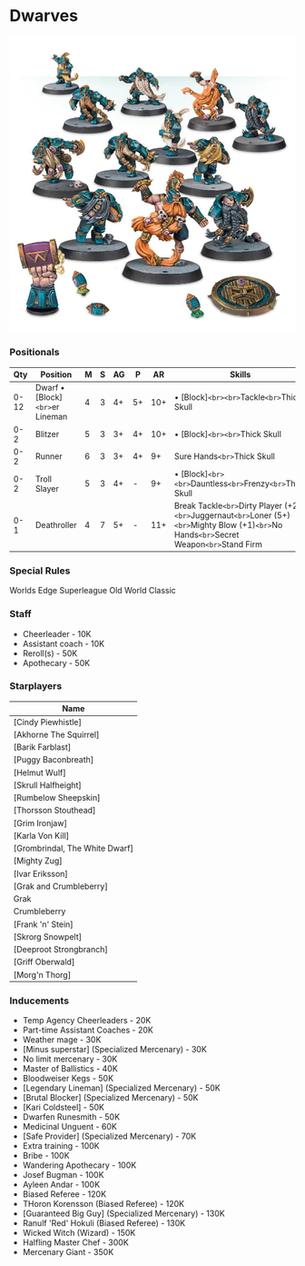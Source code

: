 ﻿# Dwarves

![](../media/teams/DwarfGiants01.jpg)

### Positionals

| Qty  | Position                           | M | S | AG | P  | AR  | Skills                                                                                                                                                   | Primary | Secondary | Cost |
| ---- | ---------------------------------- | - | - | -- | -- | --- | -------------------------------------------------------------------------------------------------------------------------------------------------------- | ------- | --------- | ---- |
| 0-12 | Dwarf • [Block]`<br>`er Lineman | 4 | 3 | 4+ | 5+ | 10+ | • [Block]`<br><br>`Tackle`<br>`Thick Skull                                                                                                          | G       | S A       | 70K  |
| 0-2  | Blitzer                            | 5 | 3 | 3+ | 4+ | 10+ | • [Block]`<br><br>`Thick Skull                                                                                                                        | G       | S P A     | 80K  |
| 0-2  | Runner                             | 6 | 3 | 3+ | 4+ | 9+  | Sure Hands`<br>`Thick Skull                                                                                                                            | G       | P A       | 85K  |
| 0-2  | Troll Slayer                       | 5 | 3 | 4+ | -  | 9+  | • [Block]`<br><br>`Dauntless`<br>`Frenzy`<br>`Thick Skull                                                                                         | G       | S A       | 95K  |
| 0-1  | Deathroller                        | 4 | 7 | 5+ | -  | 11+ | Break Tackle`<br>`Dirty Player (+2)`<br>`Juggernaut`<br>`Loner (5+)`<br>`Mighty Blow (+1)`<br>`No Hands`<br>`Secret Weapon`<br>`Stand Firm | S       | G A       | 170K |

### Special Rules

Worlds Edge Superleague
Old World Classic

### Staff

* Cheerleader - 10K
* Assistant coach - 10K
* Reroll(s) - 50K
* Apothecary  - 50K

### Starplayers

| Name                           |
| ------------------------------ |
| [Cindy Piewhistle]             |
| [Akhorne The Squirrel]         |
| [Barik Farblast]               |
| [Puggy Baconbreath]            |
| [Helmut Wulf]                  |
| [Skrull Halfheight]            |
| [Rumbelow Sheepskin]           |
| [Thorsson Stouthead]           |
| [Grim Ironjaw]                 |
| [Karla Von Kill]               |
| [Grombrindal, The White Dwarf] |
| [Mighty Zug]                   |
| [Ivar Eriksson]                |
| [Grak and Crumbleberry]        |
| Grak                           |
| Crumbleberry                   |
| [Frank 'n' Stein]              |
| [Skrorg Snowpelt]              |
| [Deeproot Strongbranch]        |
| [Griff Oberwald]               |
| [Morg'n Thorg]                 |

### Inducements

* Temp Agency Cheerleaders - 20K
* Part-time Assistant Coaches - 20K
* Weather mage - 30K
* [Minus superstar] (Specialized Mercenary) - 30K
* No limit mercenary - 30K
* Master of Ballistics - 40K
* Bloodweiser Kegs - 50K
* [Legendary Lineman] (Specialized Mercenary) - 50K
* [Brutal Blocker] (Specialized Mercenary) - 50K
* [Kari Coldsteel] - 50K
* Dwarfen Runesmith - 50K
* Medicinal Unguent - 60K
* [Safe Provider] (Specialized Mercenary) - 70K
* Extra training - 100K
* Bribe - 100K
* Wandering Apothecary - 100K
* Josef Bugman - 100K
* Ayleen Andar - 100K
* Biased Referee - 120K
* THoron Korensson (Biased Referee) - 120K
* [Guaranteed Big Guy] (Specialized Mercenary) - 130K
* Ranulf 'Red' Hokuli (Biased Referee) - 130K
* Wicked Witch (Wizard) - 150K
* Halfling Master Chef - 300K
* Mercenary Giant - 350K
